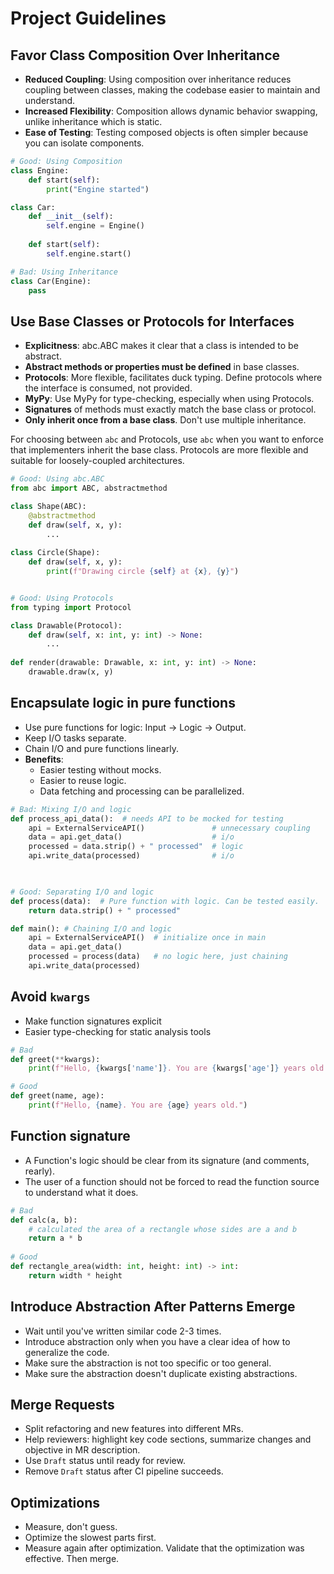 # Project Guidelines

## Favor Class Composition Over Inheritance
* **Reduced Coupling**: Using composition over inheritance reduces coupling between classes, making the codebase easier to maintain and understand.
* **Increased Flexibility**: Composition allows dynamic behavior swapping, unlike inheritance which is static.
* **Ease of Testing**: Testing composed objects is often simpler because you can isolate components.
    
```python
# Good: Using Composition
class Engine:
    def start(self):
        print("Engine started")

class Car:
    def __init__(self):
        self.engine = Engine()
    
    def start(self):
        self.engine.start()

# Bad: Using Inheritance
class Car(Engine):
    pass
```

## Use Base Classes or Protocols for Interfaces
* **Explicitness**: abc.ABC makes it clear that a class is intended to be abstract.
* **Abstract methods or properties must be defined** in base classes.
* **Protocols**: More flexible, facilitates duck typing. Define protocols where the interface is consumed, not provided.
* **MyPy**: Use MyPy for type-checking, especially when using Protocols.
* **Signatures** of methods must exactly match the base class or protocol.
* **Only inherit once from a base class**. Don't use multiple inheritance. 

For choosing between `abc` and Protocols, use `abc` when you want to enforce 
that implementers inherit the base class. Protocols are more flexible and suitable for 
loosely-coupled architectures.

```python
# Good: Using abc.ABC
from abc import ABC, abstractmethod

class Shape(ABC):
    @abstractmethod
    def draw(self, x, y):
        ...
        
class Circle(Shape):
    def draw(self, x, y):
        print(f"Drawing circle {self} at {x}, {y}")


# Good: Using Protocols
from typing import Protocol

class Drawable(Protocol):
    def draw(self, x: int, y: int) -> None:
        ...
        
def render(drawable: Drawable, x: int, y: int) -> None:
    drawable.draw(x, y)
```

## Encapsulate logic in pure functions

* Use pure functions for logic: Input -> Logic -> Output.
* Keep I/O tasks separate.
* Chain I/O and pure functions linearly.
* **Benefits**:
  * Easier testing without mocks.
  * Easier to reuse logic. 
  * Data fetching and processing can be parallelized.

```python
# Bad: Mixing I/O and logic
def process_api_data():  # needs API to be mocked for testing
    api = ExternalServiceAPI()               # unnecessary coupling
    data = api.get_data()                    # i/o
    processed = data.strip() + " processed"  # logic
    api.write_data(processed)                # i/o
    


# Good: Separating I/O and logic
def process(data):  # Pure function with logic. Can be tested easily.
    return data.strip() + " processed"

def main(): # Chaining I/O and logic
    api = ExternalServiceAPI()  # initialize once in main
    data = api.get_data()
    processed = process(data)   # no logic here, just chaining
    api.write_data(processed)
```

## Avoid `kwargs`

* Make function signatures explicit
* Easier type-checking for static analysis tools

```python
# Bad
def greet(**kwargs):
    print(f"Hello, {kwargs['name']}. You are {kwargs['age']} years old.")

# Good
def greet(name, age):
    print(f"Hello, {name}. You are {age} years old.")
```

## Function signature

* A Function's logic should be clear from its signature (and comments, rearly).
* The user of a function should not be forced to read the function source to understand what it does.

```python
# Bad
def calc(a, b):
    # calculated the area of a rectangle whose sides are a and b
    return a * b
    
# Good
def rectangle_area(width: int, height: int) -> int:
    return width * height
```

## Introduce Abstraction After Patterns Emerge

* Wait until you've written similar code 2-3 times.
* Introduce abstraction only when you have a clear idea of how to generalize the code.
* Make sure the abstraction is not too specific or too general.
* Make sure the abstraction doesn't duplicate existing abstractions.

## Merge Requests

* Split refactoring and new features into different MRs.
* Help reviewers: highlight key code sections, summarize changes and objective in MR description.
* Use `Draft` status until ready for review.
* Remove `Draft` status after CI pipeline succeeds.

## Optimizations

* Measure, don't guess.
* Optimize the slowest parts first.
* Measure again after optimization. Validate that the optimization was effective. Then merge.
